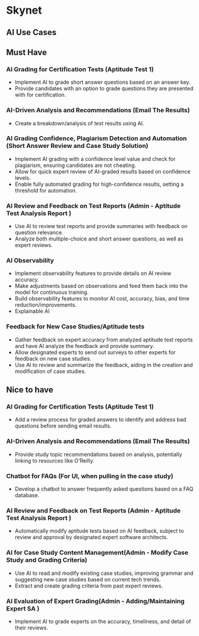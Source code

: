 # Skynet

## AI Use Cases

## Must Have

### AI Grading for Certification Tests (Aptitude Test 1)

- Implement AI to grade short answer questions based on an answer key.
- Provide candidates with an option to grade questions they are presented with for certification.


### AI-Driven Analysis and Recommendations (Email The Results)

- Create a breakdown/analysis of test results using AI.

### AI Grading Confidence, Plagiarism Detection and Automation (Short Answer Review and Case Study Solution)

- Implement AI grading with a confidence level value and check for plagiarism, ensuring candidates are not cheating.
- Allow for quick expert review of AI-graded results based on confidence levels.
- Enable fully automated grading for high-confidence results, setting a threshold for automation.

### AI Review and Feedback on Test Reports (Admin - Aptitude Test Analysis Report )

- Use AI to review test reports and provide summaries with feedback on question relevance.
- Analyze both multiple-choice and short answer questions, as well as expert reviews.

### AI Observability

- Implement observability features to provide details on AI review accuracy.
- Make adjustments based on observations and feed them back into the model for continuous training.
- Build observability features to monitor AI cost, accuracy, bias, and time reduction/improvements.
- Explainable AI

### Feedback for New Case Studies/Aptitude tests

- Gather feedback on expert accuracy from analyzed aptitude test reports and have AI analyze the feedback and provide summary.
- Allow designated experts to send out surveys to other experts for feedback on new case studies.
- Use AI to review and summarize the feedback, aiding in the creation and modification of case studies.


## Nice to have  

### AI Grading for Certification Tests (Aptitude Test 1)

- Add a review process for graded answers to identify and address bad questions before sending email results.

### AI-Driven Analysis and Recommendations (Email The Results)

- Provide study topic recommendations based on analysis, potentially linking to resources like O'Reilly.

### Chatbot for FAQs (For UI, when pulling in the case study)

- Develop a chatbot to answer frequently asked questions based on a FAQ database.


### AI Review and Feedback on Test Reports (Admin - Aptitude Test Analysis Report )

- Automatically modify aptitude tests based on AI feedback, subject to review and approval by designated expert software architects.

### AI for Case Study Content Management(Admin - Modify Case Study and Grading Criteria)

- Use AI to read and modify existing case studies, improving grammar and suggesting new case studies based on current tech trends.
- Extract and create grading criteria from past expert reviews.

### AI Evaluation of Expert Grading(Admin - Adding/Maintaining Expert SA )

- Implement AI to grade experts on the accuracy, timeliness, and detail of their reviews.
